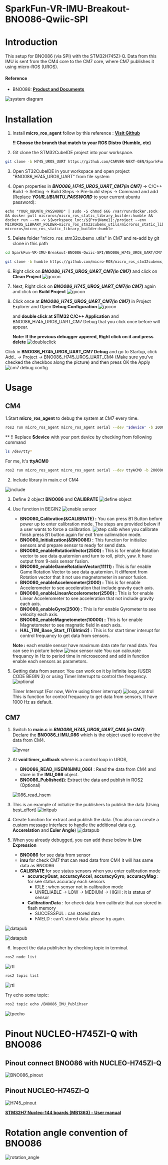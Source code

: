 # SparkFun-VR-IMU-Breakout-BNO086-Qwiic-SPI

# Introduction

This setup for BNO086 (via SPI) with the STM32H745ZI-Q. Data from this IMU is sent from the CM4 core to the CM7 core, where CM7 publishes it using micro-ROS (UROS).

#### Reference 
- BNO086: **[Product and Documents](https://www.sparkfun.com/products/22857)**

![system diagram](image/system_diagram.png)

# Installation

1. Install **micro_ros_agent** follow by this reference : 
**[Visit Github](https://github.com/micro-ROS/micro_ros_setup)**

    **!! Choose the branch that match to your ROS Distro (Humble, etc)**

2. Git clone the STM32CubeIDE project into your workspace.
```bash
git clone -b H745_UROS_UART https://github.com/CARVER-NEXT-GEN/SparkFun-VR-IMU-Breakout-BNO086-Qwiic-SPI.git
```

3. Open ST32CubeIDE in your workspace and open project "BNO086_H745_UROS_UART" from file system

4. Open properties in ***BNO086_H745_UROS_UART_CM7(in CM7)*** -> C/C++ Build -> Setting -> Build Steps -> Pre-build steps -> Command and add (Replace ***YOUR_UBUNTU_PASSWORD*** to your current ubuntu password):
```
echo "YOUR_UBUNTU_PASSWORD" | sudo -S chmod 666 /var/run/docker.sock && docker pull microros/micro_ros_static_library_builder:humble && docker run --rm -v ${workspace_loc:/${ProjName}}:/project --env MICROROS_LIBRARY_FOLDER=micro_ros_stm32cubemx_utils/microros_static_library_ide microros/micro_ros_static_library_builder:humble
```
5. Delete folder "micro_ros_stm32cubemx_utils" in CM7 and re-add by git clone in this path
```bash
cd SparkFun-VR-IMU-Breakout-BNO086-Qwiic-SPI/BNO086_H745_UROS_UART/CM7

git clone -b humble https://github.com/micro-ROS/micro_ros_stm32cubemx_utils.git
```
6. Right click on ***BNO086_H745_UROS_UART_CM7(in CM7)*** and click on **Clean Project**
![gocon](image/CleanProj.png)

7. Next, Right click on ***BNO086_H745_UROS_UART_CM7(in CM7)*** again and click on **Build Project**
![gocon](image/BuildProj.png)

8. Click once at ***BNO086_H745_UROS_UART_CM7(in CM7)*** in Project Explorer and Open **Debug Configuration** 
![gocon](image/Debug.png)

    
    and **double click at STM32 C/C++ Application** and BNO086_H745_UROS_UART_CM7 Debug that you click once before will appear.
    
    **Note: If the previous debugger appered, Right click on it and press delete** 
![doubleclick](image/doubleclick.png)

Click in **BNO086_H745_UROS_UART_CM7 Debug** and go to Startup, click Add.. -> Project -> BNO086_H745_UROS_UART_CM4 (Make sure you've checked the checkbox along the picture) and then press OK the Apply
![cm7 debug config](image/Debug4.png)


# Usage

## CM4

1.Start **micro_ros_agent** to debug the system at CM7 every time.

```bash
ros2 run micro_ros_agent micro_ros_agent serial --dev "$device" -b 2000000
```

** !! Replace **$device** with your port device by checking from following command
```bash
ls /dev/tty*
```

For me, It's **ttyACM0**

```bash
ros2 run micro_ros_agent micro_ros_agent serial --dev ttyACM0 -b 2000000
```

2. Include library in main.c of CM4

![include](image/include.png)


3. Define 2 object **BNO086** and **CALIBRATE**
![define object](image/begin_pv.png)

4. Use function in BEGIN2
![enable sensor](image/pvvarcm4.png)
    - **BNO080_Calibration(&CALIBRATE) :** You can press B1 Button before power up to enter calibration mode. The steps are provided below if a user wants to force a calibration.
    ![step calib](image/calibration_step.png)
    when you calibrate finish press B1 button again for exit from calimration mode.
    - **BNO080_Initialization(&BNO086) :** This function for initialize sensors and prepare sensor to ready for send data.
    - **BNO080_enableRotationVector(2500) :** This is for enable Rotation vector to see data quaternion and turn to roll, pitch, yaw. It have output from 9-axis sensor fusion.
    - **BNO080_enableGameRotationVector(11111) :** This is for enable Game Rotation Vector to see data quaternion. It different from Rotation vector that it not use  magnetometer in sensor fusion. 
    - **BNO080_enableAccelerometer(2000) :** This is for enable Accelerometer to see acceleration that include gravity each axis. 
    - **BNO080_enableLinearAccelerometer(2500) :** This is for enable Linear Accelerometer to see acceleration that not include gravity each axis. 
    - **BNO080_enableGyro(2500) :** This is for enable Gyrometer to see velocity each axis.
    - **BNO080_enableMagnetometer(10000) :** This is for enable Magnetometer to see magnatic field in each axis.
    - **HAL_TIM_Base_Start_IT(&htim2) :** This is for start timer interupt for control frequancy to get data from sensors.

    **Note :** each enable sensor have maximum data rate for read data. You can see in picture below
    ![max sensor rate](image/max_sensor_rate.png)
    You can calcurate frequancy in Hz to period time in microsecond and add in function enable each sensors as parametors.

5. Getting data from sensor: You can work on it by Infinite loop (USER CODE BEGIN 3) or using Timer Interrupt to control the frequency. 
![optional](image/optional.png)

    Timer Interrupt (For now, We're using timer interrupt)
![loop_control](image/loop_control.png)
This is function for control frequancy to get data from sensors, It have 1000 Hz as default.

## CM7

1. Switch to **main.c** in ***BNO086_H745_UROS_UART_CM4 (in CM7)***. Declare the **BNO086_t IMU_086** which is the object used to receive the data from CM4.

    ![pvvar](image/pvvar.png)

2. At **void timer_callback** where is a control loop in UROS, 
    - **BNO086_READ_HSEM(&IMU_086)** : Read the data from CM4 and store in the **IMU_086** object.
    - **BNO086_Published()**: Extract the data and publish in ROS2 (Optional)

    ![086_read_hsem](image/BNO086READHSEM.png)

3. This is an example of initialize the publishers to publish the data (Using best_effort)
![initpub](image/innitpub.png)

4. Create function for extract and publish the data. (You also can create a custom message interface to handle the additional data e.g. **Accerelation** and **Euler Angle**)
 ![datapub](image/datapub.png)

5. When you already debugged, you can add these below in **Live Expression**
   - **BNO086** for see data from sensor
   - **imu** for check CM7 that can read data from CM4 it will has same data as BNO086
   - **CALIBRATE**  for see status sensors when you enter calibration mode
        - **accuracyQuat**, **accuracyAccel**, **accuracyGyro**, **accuracyMag** : for see status accuracy each sensors
            - IDLE : when sensor not in calibration mode
            - UNRELIABLE -> LOW -> MEDIUM -> HIGH : it is status of sensor
        - **CalibrationData** : for check data from calibrate that can stored in flash memory
            - SUCCESSFUL : can stored data
            - FAIELD : can't stored data. please try again.

![datapub](image/liveExp1.png)

![datapub](image/LiveExp2.png)


6. Inspect the data publisher by checking topic in terminal.
```bash
ros2 node list
```

![rtl](image/rnl.png)

```bash
ros2 topic list
```
![rtl](image/rtl.png)

Try echo some topic:
```bash
ros2 topic echo /BNO086_IMU_Publihser 
```
![tpecho](image/rosecho.png)

# Pinout NUCLEO-H745ZI-Q with BNO086
## Pinout connect BNO086 with NUCLEO-H745ZI-Q
![BNO086_pinout](image/BNO086_pinout.png)
## Pinout NUCLEO-H745ZI-Q
![H745_pinout](image/H745_pinout.png)

[**STM32H7 Nucleo-144 boards (MB1363) - User manual**](https://www.st.com/resource/en/user_manual/um2408-stm32h7-nucleo144-boards-mb1363-stmicroelectronics.pdf)

# Rotation angle convention of BNO086
![rotation_angle](image/rotation_BNO086.png)